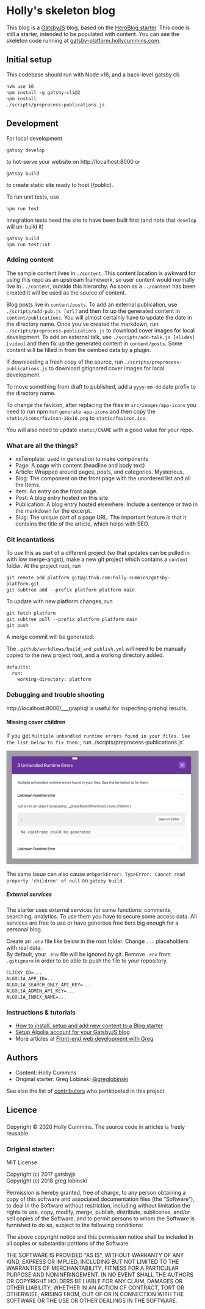 # Holly's skeleton blog

This blog is a [GatsbyJS](https://www.gatsbyjs.org/) blog, based on the [HeroBlog starter](https://gatsby-starter-hero-blog.greglobinski.com/). This code is still a starter, intended to be populated with content.
You can see the skeleton code running at [gatsby-platform.hollycummins.com](http://gatsby-platform.hollycummins.com).

## Initial setup

This codebase should run with Node v16, and a back-level gatsby cli.

```
nvm use 16
npm install -g gatsby-cli@2
npm install
./scripts/preprocess-publications.js
```

## Development

For local development

```text
gatsby develop
```

to hot-serve your website on http://localhost:8000 or

```text
gatsby build
```

to create static site ready to host (/public).

To run unit tests, use

```text
npm run test
```

Integration tests need the site to have been built first (and note that `develop` will un-build it)

```text
gatsby build
npm run test:int
```

### Adding content

The sample content lives in `./content`. This content location is awkward for using this repo as
an upstream framework, so user content would normally live in `../content`, outside this hierarchy.
As soon as a `../content` has been created it will be used as the source of content.

Blog posts live in `content/posts`.
To add an external publication, use `./scripts/add-pub.js [url]` and then fix up the generated content in `content/publications`. You will almost certainly have to update the date in the directory name. Once you've created the markdown, run `./scripts/preprocess-publications.js` to download cover images for local development. To add an external talk, use `./scripts/add-talk.js [slides] [video]` and then fix up the generated content in `content/posts`. Some content will be filled in from the oembed data by a plugin.

If downloading a fresh copy of the source, run `./scripts/preprocess-publications.js` to download gitignored cover images for local development.

To move something from draft to published, add a `yyyy-mm-dd` date prefix to the directory name.

To change the favicon, after replacing the files in `src/images/app-icons` you need to run npm run `generate-app-icons` and then copy the `static/icons/favicon-16x16.png` to `static/favicon.ico`.

You will also need to update `static/CNAME` with a good value for your repo.

### What are all the things?

- xxTemplate: used in generation to make components
- Page: A page with content (headline and body text)
- Article: Wrapped around pages, posts, and categories. Mysterious.
- Blog: The component on the front page with the unordered list and all the Items.
- Item: An entry on the front page.
- Post: A blog entry hosted on this site.
- Publication: A blog entry hosted elsewhere. Include a sentence or two in the markdown for the excerpt.
- Slug: The unique part of a page URL. The important feature is that it contains the title of the article, which helps with SEO.

### Git incantations

To use this as part of a different project (so that updates can be pulled in with low merge-angst), make a new git project which contains a
`content` folder. At the project root, run

```
git remote add platform git@github.com:holly-cummins/gatsby-platform.git
git subtree add --prefix platform platform main
```

To update with new platform changes, run
```
git fetch platform
git subtree pull --prefix platform platform main
git push
```

A merge commit will be generated.

The `.github/workdlows/build_and_publish.yml` will need to be manually copied to the new project root, and
a working directory added.

```
defaults:
  run:
    working-directory: platform
```

### Debugging and trouble shooting

http://localhost:8000/___graphql is useful for inspecting graphql results.

#### Missing cover children

If you get `Multiple unhandled runtime errors found in your files. See the list below to fix them:`, run ./scripts/preprocess-publications.js`

![Multiple unhandled runtime errors found in your files. See the list below to fix them](docs/missing-cover-children.png)

The same issue can also cause `WebpackError: TypeError: Cannot read property 'children' of null` on `gatsby build`.

##### External services

The starter uses external services for some functions: comments, searching, analytics. To use them you have to secure some access data. All services are free to use or have generous free tiers big enough for a personal blog.

Create an `.env` file like below in the root folder. Change `...` placeholders with real data.
<br />By default, your `.env` file will be ignored by git. Remove `.env` from `.gitignore` in order to be able to push the file to your repository.

```text
CLICKY_ID=...
ALGOLIA_APP_ID=...
ALGOLIA_SEARCH_ONLY_API_KEY=...
ALGOLIA_ADMIN_API_KEY=...
ALGOLIA_INDEX_NAME=...
```

### Instructions & tutorials

- [How to install, setup and add new content to a Blog starter](https://dev.greglobinski.com/install-blog-starter/)
- [Setup Algolia account for your GatsbyJS blog](https://dev.greglobinski.com/setup-algolia-account/)
- More articles at [Front-end web development with Greg](https://dev.greglobinski.com/)

## Authors

- Content: Holly Cummins
- Original starter: Greg Lobinski [@greglobinski](https://github.com/greglobinski)

See also the list of [contributors](https://github.com/greglobinski/gatsby-starter-personal-blog/graphs/contributors) who participated in this project.

## Licence

###

Copyright © 2020 Holly Cummins. The source code in articles is freely reusable.

### Original starter:

MIT License

Copyright (c) 2017 gatsbyjs <br />Copyright (c) 2018 greg lobinski

Permission is hereby granted, free of charge, to any person obtaining a copy of this software and associated documentation files (the "Software"), to deal in the Software without restriction, including without limitation the rights to use, copy, modify, merge, publish, distribute, sublicense, and/or sell
copies of the Software, and to permit persons to whom the Software is furnished to do so, subject to the following conditions:

The above copyright notice and this permission notice shall be included in all copies or substantial portions of the Software.

THE SOFTWARE IS PROVIDED "AS IS", WITHOUT WARRANTY OF ANY KIND, EXPRESS OR IMPLIED, INCLUDING BUT NOT LIMITED TO THE WARRANTIES OF MERCHANTABILITY, FITNESS FOR A PARTICULAR PURPOSE AND NONINFRINGEMENT. IN NO EVENT SHALL THE AUTHORS OR COPYRIGHT HOLDERS BE LIABLE FOR ANY CLAIM, DAMAGES OR OTHER LIABILITY, WHETHER IN AN ACTION OF CONTRACT, TORT OR OTHERWISE, ARISING FROM, OUT OF OR IN CONNECTION WITH THE SOFTWARE OR THE USE OR OTHER DEALINGS IN THE SOFTWARE.
